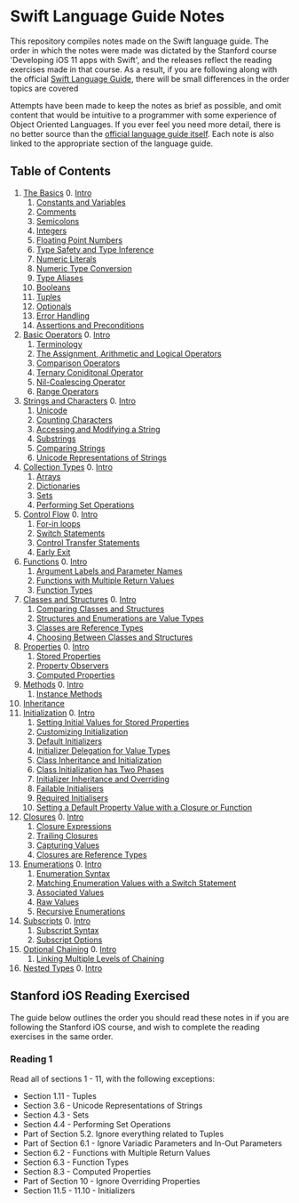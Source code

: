 # Swift Language Guide Notes

This repository compiles notes made on the Swift language guide. The order in which the notes were made was dictated by the Stanford course 'Developing iOS 11 apps with Swift', and the releases reflect the reading exercises made in that course. As a result, if you are following along with the official [Swift Language Guide](https://developer.apple.com/library/content/documentation/Swift/Conceptual/Swift_Programming_Language/TheBasics.html#//apple_ref/doc/uid/TP40014097-CH5-ID309), there will be small differences in the order topics are covered

Attempts have been made to keep the notes as brief as possible, and omit content that would be intuitive to a programmer with some experience of Object Oriented Languages. If you ever feel you need more detail, there is no better source than the [official language guide itself](https://developer.apple.com/library/content/documentation/Swift/Conceptual/Swift_Programming_Language/TheBasics.html#//apple_ref/doc/uid/TP40014097-CH5-ID309). Each note is also linked to the appropriate section of the language guide.

## Table of Contents

1. [The Basics](/1%20-%20The%20Basics) 
   0. [Intro](/1%20-%20The%20Basics/1.0%20-%20The%20Basics.md)
   1. [Constants and Variables](/1%20-%20The%20Basics/1.1%20-%20Constants%20and%20Variables.md)
   1. [Comments](/1%20-%20The%20Basics/1.2%20-%20Comments.md)
   1. [Semicolons](/1%20-%20The%20Basics/1.3%20-%20Semicolons.md)
   1. [Integers](/1%20-%20The%20Basics/1.4%20-%20Integers.md)
   1. [Floating Point Numbers](/1%20-%20The%20Basics/1.5%20-%20Floating%20Point%20Numbers.md)
   1. [Type Safety and Type Inference](/1%20-%20The%20Basics/1.6%20-%20Type%20Safety%20and%20Type%20Inference.md)
   1. [Numeric Literals](/1%20-%20The%20Basics/1.7%20-%20Numeric%20Literals.md)
   1. [Numeric Type Conversion](/1%20-%20The%20Basics/1.8%20-%20Numeric%20Type%20Conversion.md)
   1. [Type Aliases](/1%20-%20The%20Basics/1.9%20-%20Type%20Aliases.md)
   1. [Booleans](/1%20-%20The%20Basics/1.10%20-%20Booleans.md)
   2. [Tuples](/1%20-%20The%20Basics/1.11%20-%20Tuples.md)
   1. [Optionals](/1%20-%20The%20Basics/1.12%20-%20Optionals.md)
   1. [Error Handling](/1%20-%20The%20Basics/1.13%20-%20Error%20Handling.md)
   1. [Assertions and Preconditions](/1%20-%20The%20Basics/1.14%20-%20Assertions%20and%20Preconditions.md)
2. [Basic Operators](/2%20-%20Basic%20Operators)
   0. [Intro](/2%20-%20Basic%20Operators/2.0%20-%20Basic%20Operators.md)
   1. [Terminology](/2%20-%20Basic%20Operators/2.1%20-%20Terminology.md)
   2. [The Assignment, Arithmetic and Logical Operators](/2%20-%20Basic%20Operators/2.2%20-%20The%20Arithmetic%2C%20Assignment%20and%20Logical%20Operators.md)
   1. [Comparison Operators](/2%20-%20Basic%20Operators/2.3%20-%20Comparison%20Operators.md)
   1. [Ternary Coniditonal Operator](/2%20-%20Basic%20Operators/2.4%20-%20Ternary%20Conditional%20Operator.md)
   1. [Nil-Coalescing Operator](/2%20-%20Basic%20Operators/2.5%20-%20Nil-Coalescing%20Operator.md)
   1. [Range Operators](/2%20-%20Basic%20Operators/2.6%20-%20Range%20Operators.md)
3. [Strings and Characters](/3%20-%20Strings%20and%20Characters)
   0. [Intro](/3%20-%20Strings%20and%20Characters/3.0%20-%20Strings%20and%20Characters.md)
   1. [Unicode](/3%20-%20Strings%20and%20Characters/3.1%20-%20Unicode.md)
   1. [Counting Characters](/3%20-%20Strings%20and%20Characters/3.2%20-%20Counting%20Characters.md)
   1. [Accessing and Modifying a String](/3%20-%20Strings%20and%20Characters/3.3%20-%20Accessing%20and%20Modifying%20a%20String.md)
   1. [Substrings](/3%20-%20Strings%20and%20Characters/3.4%20-%20Substrings.md)
   1. [Comparing Strings](/3%20-%20Strings%20and%20Characters/3.5%20-%20Comparing%20Strings.md)
   2. [Unicode Representations of Strings](/3%20-%20Strings%20and%20Characters/3.6%20-%20Unicode%20Representations%20of%20Strings.md)
4. [Collection Types](/4%20-%20Collection%20Types)
   0. [Intro](/4%20-%20Collection%20Types/4.0%20-%20Collection%20Types.md)
   1. [Arrays](/4%20-%20Collection%20Types/4.1%20-%20Arrays.md)
   2. [Dictionaries](/4%20-%20Collection%20Types/4.2%20-%20Dictionaries.md)
   3. [Sets](/4%20-%20Collection%20Types/4.3%20-%20Sets.md)
   4. [Performing Set Operations](/4%20-%20Collection%20Types/4.4%20-%20Performing%20Set%20Operations.md)
5. [Control Flow](/5%20-%20Control%20Flow)
   0. [Intro](/5%20-%20Control%20Flow/5.0%20-%20Control%20Flow.md)
   1. [For-in loops](/5%20-%20Control%20Flow/5.1%20-%20For-in%20Loops.md)
   2. [Switch Statements](/5%20-%20Control%20Flow/5.2%20-%20Switch%20Statements.md)
   3. [Control Transfer Statements](/5%20-%20Control%20Flow/5.3%20-%20Control%20Transfer%20Statements.md)
   4. [Early Exit](/5%20-%20Control%20Flow/5.4%20-%20Early%20Exit.md)
6. [Functions](/6%20-%20Functions)
   0. [Intro](/6%20-%20Functions/6.0%20-%20Functions.md)
   1. [Argument Labels and Parameter Names](/6%20-%20Functions/6.1%20-%20Argument%20Labels%20and%20Parameter%20Names.md)
   2. [Functions with Multiple Return Values](/6%20-%20Functions/6.2%20-%20Functions%20with%20Multiple%20Return%20Values.md)
   3. [Function Types](/6%20-%20Functions/6.3%20-%20Function%20Types.md)
7. [Classes and Structures](/7%20-%20Classes%20and%20Structures)
   0. [Intro](/7%20-%20Classes%20and%20Structures/7.0%20-%20Classes%20and%20Structures.md)
   1. [Comparing Classes and Structures](/7%20-%20Classes%20and%20Structures/7.1%20-%20Comparing%20Classes%20and%20Structures.md)
   2. [Structures and Enumerations are Value Types](/7%20-%20Classes%20and%20Structures/7.2%20-%20Structures%20and%20Enumerations%20are%20Value%20Types.md)
   3. [Classes are Reference Types](/7%20-%20Classes%20and%20Structures/7.3%20-%20Classes%20are%20Reference%20Types.md)
   4. [Choosing Between Classes and Structures](/7%20-%20Classes%20and%20Structures/7.4%20-%20Choosing%20Between%20Classes%20and%20Structures.md)
8. [Properties](/8%20-%20Properties)
   0. [Intro](/8%20-%20Properties/8.0%20-%20Properties.md)
   1. [Stored Properties](/8%20-%20Properties/8.1%20-%20Stored%20Properties.md)
   2. [Property Observers](/8%20-%20Properties/8.2%20-%20Property%20Observers.md)
   3. [Computed Properties](/8%20-%20Properties/8.3%20-%20Computed%20Properties.md)
9. [Methods](/9%20-%20Methods)
   0. [Intro](/9%20-%20Methods/9.0%20-%20Methods.md)
   1. [Instance Methods](/9%20-%20Methods/9.1%20-%20Instance%20Methods.md)
10. [Inheritance](/10%20-%20Inheritance/10.0%20-%20Inheritance.md)
11. [Initialization](/11%20-%20Initialization)
    0. [Intro](/11%20-%20Initialization/11.0%20-%20Initialization.md)
    1. [Setting Initial Values for Stored Properties](/11%20-%20Initialization/11.1%20-%20Setting%20Initial%20Values%20for%20Stored%20Properties.md)
    2. [Customizing Initialization](/11%20-%20Initialization/11.2%20-%20Customizing%20Initialization.md)
    3. [Default Initializers](/11%20-%20Initialization/11.3%20-%20Default%20Initializers.md)
    4. [Initializer Delegation for Value Types](/11%20-%20Initialization/11.4%20-%20Initializer%20Delegation%20for%20Value%20Types.md)
    5. [Class Inheritance and Initialization](/11%20-%20Initialization/11.5%20-%20Class%20Inheritance%20and%20Initialization.md)
    6. [Class Initialization has Two Phases](/11%20-%20Initialization/11.6%20-%20Class%20Initialization%20has%20Two%20Phases.md)
    7. [Initializer Inheritance and Overriding](/11%20-%20Initialization/11.7%20-%20Initializer%20Inheritance%20and%20Overriding.md)
    8. [Failable Initialisers](/11%20-%20Initialization/11.8%20-%20Failable%20Initialisers.md)
    9. [Required Initialisers](/11%20-%20Initialization/11.9%20-%20Required%20Initialisers.md)
    10. [Setting a Default Property Value with a Closure or Function](/11%20-%20Initialization/11.10%20-%20Setting%20a%20Default%20Property%20Value%20with%20a%20Closure%20or%20Function.md)
12. [Closures](/12%20-%20Closures)
    0. [Intro](/12%20-%20Closures/12.0%20-%20Closures.md)
    1. [Closure Expressions](/12%20-%20Closures/12.1%20-%20Closure%20Expressions.md)
    2. [Trailing Closures](/12%20-%20Closures/12.2%20-%20Trailing%20Closures.md)
    3. [Capturing Values](/12%20-%20Closures/12.3%20-%20Capturing%20Values.md)
    4. [Closures are Reference Types](/12%20-%20Closures/12.4%20-%20Closures%20are%20Reference%20Types.md)
5. [Enumerations](/13%20-%20Enumerations)
    0. [Intro](/13%20-%20Enumerations/13.0%20-%20Enumerations.md)
    1. [Enumeration Syntax](/13%20-%20Enumerations/13.1%20-%20Enumeration%20Syntax.md)
    2. [Matching Enumeration Values with a Switch Statement](/13%20-%20Enumerations/13.2%20-%20Matching%20Enumeration%20Values%20with%20a%20Switch%20Statement.md)
    3. [Associated Values](/13%20-%20Enumerations/13.3%20-%20Associated%20Values.md)
    4. [Raw Values](/13%20-%20Enumerations/13.4%20-%20Raw%20Values.md)
    5. [Recursive Enumerations](/13%20-%20Enumerations/13.5%20-%20Recursive%20Enumerations.md)
14. [Subscripts](/14%20-%20Subscripts)
    0. [Intro](/14%20-%20Subscripts/14.0%20-%20Subscripts.md)
    1. [Subscript Syntax](/14%20-%20Subscripts/14.1%20-%20Subscript%20Syntax.md)
    2. [Subscript Options](/14%20-%20Subscripts/14.2%20-%20Subscript%20Options.md)
15. [Optional Chaining](/15%20-%20Optional%20Chaining)
    0. [Intro](/15%20-%20Optional%20Chaining/15.0%20-%20Optional%20Chaining.md)
    1. [Linking Multiple Levels of Chaining](/15%20-%20Optional%20Chaining/15.1%20-%20Linking%20Multiple%20Levels%20of%20Chaining.md)
16. [Nested Types](/16%20-%20Nested%20Types)
    0. [Intro](/16%20-%20Nested%20Types/16.0%20-%20Nested%20Types.md)

## Stanford iOS Reading Exercised

The guide below outlines the order you should read these notes in if you are following the Stanford iOS course, and wish to complete the reading exercises in the same order.

### Reading 1

Read all of sections 1 - 11, with the following exceptions:

* Section 1.11 - Tuples
* Section 3.6 - Unicode Representations of Strings
* Section 4.3 - Sets
* Section 4.4 - Performing Set Operations
* Part of Section 5.2. Ignore everything related to Tuples
* Part of Section 6.1 - Ignore Variadic Parameters and In-Out Parameters
* Section 6.2 - Functions with Multiple Return Values
* Section 6.3 - Function Types
* Section 8.3 - Computed Properties
* Part of Section 10 - Ignore Overriding Properties
* Section 11.5 - 11.10 - Initializers